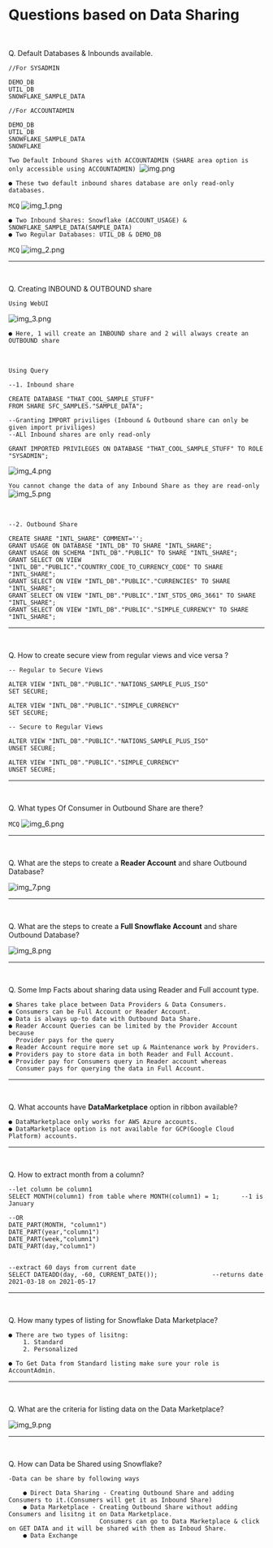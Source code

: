 # Questions based on Data Sharing

<br>

Q. Default Databases & Inbounds available.

    //For SYSADMIN

    DEMO_DB
    UTIL_DB
    SNOWFLAKE_SAMPLE_DATA

    //For ACCOUNTADMIN

    DEMO_DB
    UTIL_DB
    SNOWFLAKE_SAMPLE_DATA
    SNOWFLAKE

`Two Default Inbound Shares with ACCOUNTADMIN (SHARE area option is only accessible using ACCOUNTADMIN)
`![img.png](img/img.png)

    ● These two default inbound shares database are only read-only databases.

`MCQ`
![img_1.png](img/img_1.png)

    ● Two Inbound Shares: Snowflake (ACCOUNT_USAGE) & SNOWFLAKE_SAMPLE_DATA(SAMPLE_DATA)
    ● Two Regular Databases: UTIL_DB & DEMO_DB

`MCQ`
![img_2.png](img/img_2.png)

---
<br>

Q. Creating INBOUND & OUTBOUND share

`Using WebUI`

![img_3.png](img/img_3.png)

`● Here, 1 will create an INBOUND share and 2 will always create an OUTBOUND share`

<br>

`Using Query`
    
    --1. Inbound share

    CREATE DATABASE "THAT_COOL_SAMPLE_STUFF" 
    FROM SHARE SFC_SAMPLES."SAMPLE_DATA";

    --Granting IMPORT priviliges (Inbound & Outbound share can only be given import priviliges)
    --ALl Inbound shares are only read-only

    GRANT IMPORTED PRIVILEGES ON DATABASE "THAT_COOL_SAMPLE_STUFF" TO ROLE "SYSADMIN";

![img_4.png](img/img_4.png)

`You cannot change the data of any Inbound Share as they are read-only`
![img_5.png](img/img_5.png)


<br>

    --2. Outbound Share

    CREATE SHARE "INTL_SHARE" COMMENT='';
    GRANT USAGE ON DATABASE "INTL_DB" TO SHARE "INTL_SHARE";
    GRANT USAGE ON SCHEMA "INTL_DB"."PUBLIC" TO SHARE "INTL_SHARE";
    GRANT SELECT ON VIEW "INTL_DB"."PUBLIC"."COUNTRY_CODE_TO_CURRENCY_CODE" TO SHARE "INTL_SHARE";
    GRANT SELECT ON VIEW "INTL_DB"."PUBLIC"."CURRENCIES" TO SHARE "INTL_SHARE";
    GRANT SELECT ON VIEW "INTL_DB"."PUBLIC"."INT_STDS_ORG_3661" TO SHARE "INTL_SHARE";
    GRANT SELECT ON VIEW "INTL_DB"."PUBLIC"."SIMPLE_CURRENCY" TO SHARE "INTL_SHARE";

---
<br>

Q. How to create secure view from regular views and vice versa ?

    -- Regular to Secure Views

    ALTER VIEW "INTL_DB"."PUBLIC"."NATIONS_SAMPLE_PLUS_ISO"
    SET SECURE;
    
    ALTER VIEW "INTL_DB"."PUBLIC"."SIMPLE_CURRENCY"
    SET SECURE;

    -- Secure to Regular Views
    
    ALTER VIEW "INTL_DB"."PUBLIC"."NATIONS_SAMPLE_PLUS_ISO"
    UNSET SECURE;

    ALTER VIEW "INTL_DB"."PUBLIC"."SIMPLE_CURRENCY"
    UNSET SECURE;

---
<br>

Q. What types Of Consumer in Outbound Share are there?

`MCQ`
![img_6.png](img/img_6.png)

---
<br>

Q. What are the steps to create a **Reader Account** and share Outbound Database?

![img_7.png](img/img_7.png)

---
<br>

Q. What are the steps to create a **Full Snowflake Account** and share Outbound Database?

![img_8.png](img/img_8.png)

---
<br>

Q. Some Imp Facts about sharing data using Reader and Full account type.

    ● Shares take place between Data Providers & Data Consumers.
    ● Consumers can be Full Account or Reader Account.
    ● Data is always up-to date with Outbound Data Share.
    ● Reader Account Queries can be limited by the Provider Account because
      Provider pays for the query
    ● Reader Account require more set up & Maintenance work by Providers.
    ● Providers pay to store data in both Reader and Full Account.
    ● Provider pay for Consumers query in Reader account whereas
      Consumer pays for querying the data in Full Account.

---
<br>

Q. What accounts have **DataMarketplace** option in ribbon available?

    ● DataMarketplace only works for AWS Azure accounts.
    ● DataMarketplace option is not available for GCP(Google Cloud Platform) accounts.

---
<br>

Q. How to extract month from a column?

    --let column be column1
    SELECT MONTH(column1) from table where MONTH(column1) = 1;      --1 is January
    
    --OR
    DATE_PART(MONTH, "column1")
    DATE_PART(year,"column1")
    DATE_PART(week,"column1")
    DATE_PART(day,"column1")


    --extract 60 days from current date
    SELECT DATEADD(day, -60, CURRENT_DATE());               --returns date 2021-03-18 on 2021-05-17

    

 ---
<br>

Q. How many types of listing for Snowflake Data Marketplace?

    ● There are two types of lisitng:
        1. Standard
        2. Personalized

    ● To Get Data from Standard listing make sure your role is AccountAdmin.
    

 ---
<br>

Q. What are the criteria for listing data on the Data Marketplace?

![img_9.png](img/img_9.png)

 ---
<br>

Q. How can Data be Shared using Snowflake?

    -Data can be share by following ways

        ● Direct Data Sharing - Creating Outbound Share and adding Consumers to it.(Consumers will get it as Inbound Share)
        ● Data Marketplace - Creating Outbound Share without adding Consumers and lisitng it on Data Marketplace.
                             Consumers can go to Data Marketplace & click on GET DATA and it will be shared with them as Inboud Share.
        ● Data Exchange